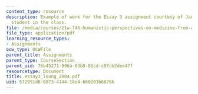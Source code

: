 ```yaml
---
content_type: resource
description: Example of work for the Essay 3 assignment courtesy of Janet Leung, a
  student in the class.
file: /media/courses/21w-746-humanistic-perspectives-on-medicine-from-ancient-greece-to-modern-america-spring-2005/572951d86073414418e4b60203b60766_essay3_leung_2004.pdf
file_type: application/pdf
learning_resource_types:
- Assignments
ocw_type: OCWFile
parent_title: Assignments
parent_type: CourseSection
parent_uid: 76b45271-996a-03b8-81cd-c07cb2dee47f
resourcetype: Document
title: essay3_leung_2004.pdf
uid: 572951d8-6073-4144-18e4-b60203b60766
---
```

